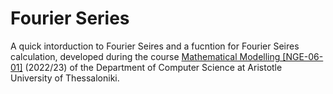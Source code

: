 # Fourier Series

A quick intorduction to Fourier Seires and a fucntion for Fourier Seires calculation, developed during the course [Mathematical Modelling [NGE-06-01]](https://elearning.auth.gr/course/view.php?id=6563) (2022/23) of the Department of Computer Science at Aristotle University of Thessaloniki.

